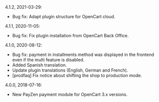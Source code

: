 4.1.2, 2021-03-29:
- Bug fix: Adapt plugin structure for OpenCart cloud.

4.1.1, 2020-11-05:
- Bug fix: Fix plugin installation from OpenCart Back Office.

4.1.0, 2020-08-12:
- Bug fix: payment in installments method was displayed in the frontend even if the multi feature is disabled.
- Added Spanish translation.
- Update plugin translations (English, German and French).
- [prodfaq] Fix notice about shifting the shop to production mode.

4.0.0, 2018-07-16:
- New PayZen payment module for OpenCart 3.x versions.